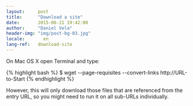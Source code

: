 ```yaml
---
layout:     post
title:      "Download a site"
date:       2015-06-21 19:42:00
author:     "Daniel Vela"
header-img: "img/post-bg-03.jpg"
locale:       en
lang-ref:   download-site
---
```



On Mac OS X open Terminal and type:

{% highlight bash %}
$ wget --page-requisites --convert-links http://URL-to-Start
{% endhighlight %}

However, this will only download those files that are referenced from the entry URL, so you might need to run it on all sub-URLs individually.